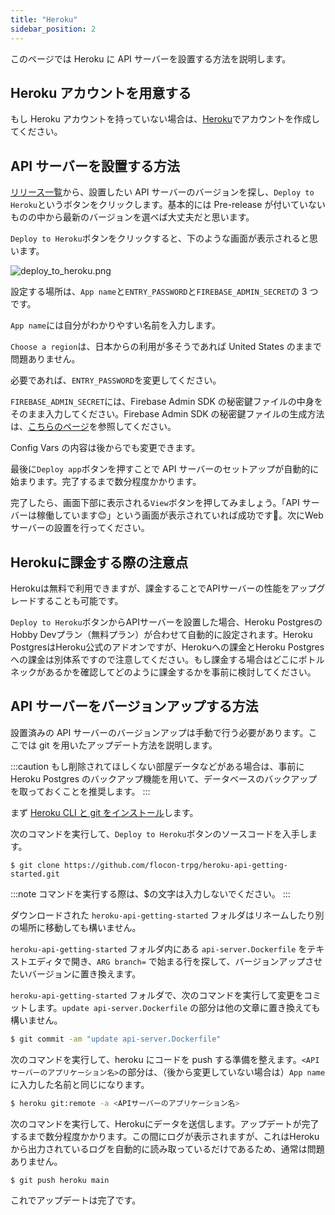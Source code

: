 ```yaml
---
title: "Heroku"
sidebar_position: 2
---
```


このページでは Heroku に API サーバーを設置する方法を説明します。

## Heroku アカウントを用意する

もし Heroku アカウントを持っていない場合は、[Heroku](https://jp.heroku.com)でアカウントを作成してください。

## API サーバーを設置する方法

[リリース一覧](https://github.com/flocon-trpg/servers/releases)から、設置したい API サーバーのバージョンを探し、`Deploy to Heroku`というボタンをクリックします。基本的には Pre-release が付いていないものの中から最新のバージョンを選べば大丈夫だと思います。

`Deploy to Heroku`ボタンをクリックすると、下のような画面が表示されると思います。

![deploy_to_heroku.png](/img/docs/heroku/deploy_to_heroku.png)

設定する場所は、`App name`と`ENTRY_PASSWORD`と`FIREBASE_ADMIN_SECRET`の 3 つです。

`App name`には自分がわかりやすい名前を入力します。

`Choose a region`は、日本からの利用が多そうであれば United States のままで問題ありません。

必要であれば、`ENTRY_PASSWORD`を変更してください。

`FIREBASE_ADMIN_SECRET`には、Firebase Admin SDK の秘密鍵ファイルの中身をそのまま入力してください。Firebase Admin SDK の秘密鍵ファイルの生成方法は、[こちらのページ](../firebase_admin)を参照してください。

Config Vars の内容は後からでも変更できます。

最後に`Deploy app`ボタンを押すことで API サーバーのセットアップが自動的に始まります。完了するまで数分程度かかります。

完了したら、画面下部に表示される`View`ボタンを押してみましょう。「API サーバーは稼働しています😊」という画面が表示されていれば成功です🎉。次にWebサーバーの設置を行ってください。

## Herokuに課金する際の注意点

Herokuは無料で利用できますが、課金することでAPIサーバーの性能をアップグレードすることも可能です。

`Deploy to Heroku`ボタンからAPIサーバーを設置した場合、Heroku PostgresのHobby Devプラン（無料プラン）が合わせて自動的に設定されます。Heroku PostgresはHeroku公式のアドオンですが、Herokuへの課金とHeroku Postgresへの課金は別体系ですので注意してください。もし課金する場合はどこにボトルネックがあるかを確認してどのように課金するかを事前に検討してください。

## API サーバーをバージョンアップする方法

設置済みの API サーバーのバージョンアップは手動で行う必要があります。ここでは git を用いたアップデート方法を説明します。

:::caution
もし削除されてほしくない部屋データなどがある場合は、事前に Heroku Postgres のバックアップ機能を用いて、データベースのバックアップを取っておくことを推奨します。
:::

まず [Heroku CLI と git をインストール](https://devcenter.heroku.com/ja/articles/heroku-cli)します。

次のコマンドを実行して、`Deploy to Heroku`ボタンのソースコードを入手します。

```
$ git clone https://github.com/flocon-trpg/heroku-api-getting-started.git
```

:::note
コマンドを実行する際は、$の文字は入力しないでください。
:::

ダウンロードされた `heroku-api-getting-started` フォルダはリネームしたり別の場所に移動しても構いません。

`heroku-api-getting-started` フォルダ内にある `api-server.Dockerfile` をテキストエディタで開き、`ARG branch=` で始まる行を探して、バージョンアップさせたいバージョンに置き換えます。

`heroku-api-getting-started` フォルダで、次のコマンドを実行して変更をコミットします。`update api-server.Dockerfile` の部分は他の文章に置き換えても構いません。

```bash
$ git commit -am "update api-server.Dockerfile"
```

次のコマンドを実行して、heroku にコードを push する準備を整えます。`<APIサーバーのアプリケーション名>`の部分は、（後から変更していない場合は）`App name`に入力した名前と同じになります。

```bash
$ heroku git:remote -a <APIサーバーのアプリケーション名>
```

次のコマンドを実行して、Herokuにデータを送信します。アップデートが完了するまで数分程度かかります。この間にログが表示されますが、これはHerokuから出力されているログを自動的に読み取っているだけであるため、通常は問題ありません。

```bash
$ git push heroku main
```

これでアップデートは完了です。
